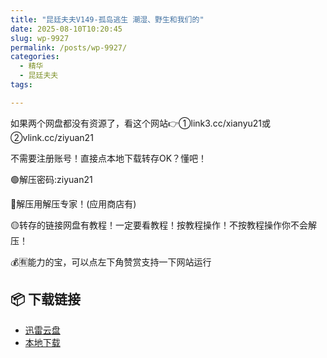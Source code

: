 ```yaml
---
title: "昆廷夫夫V149-孤岛逃生 潮湿、野生和我们的"
date: 2025-08-10T10:20:45
slug: wp-9927
permalink: /posts/wp-9927/
categories:
  - 精华
  - 昆廷夫夫
tags:

---
```


如果两个网盘都没有资源了，看这个网站👉①link3.cc/xianyu21或②vlink.cc/ziyuan21

不需要注册账号！直接点本地下载转存OK？懂吧！

🟢解压密码:ziyuan21

🔵解压用解压专家！(应用商店有)

🟡转存的链接网盘有教程！一定要看教程！按教程操作！不按教程操作你不会解压！

💰🈶能力的宝，可以点左下角赞赏支持一下网站运行

## 📦 下载链接
- [迅雷云盘](https://blziyuan21.com/pay-download/9927?key=7ba4bdf8fa&down_id=0)
- [本地下载](https://blziyuan21.com/pay-download/9927?key=7ba4bdf8fa&down_id=1)

